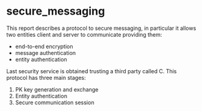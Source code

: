 # secure_messaging


This report describes a protocol to secure messaging, in particular it allows two entities client and server to communicate providing them:
- end-to-end encryption
- message authentication
- entity authentication

Last security service is obtained trusting a third party called C.
This protocol has three main stages:
1. PK key generation and exchange
2. Entity authentication
3. Secure communication session
